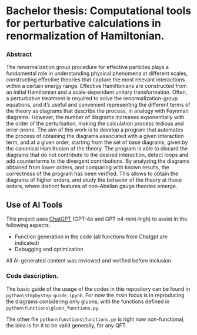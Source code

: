 # Bachelor thesis: Computational tools for perturbative calculations in renormalization of Hamiltonian. 

### Abstract
The renormalization group procedure for effective particles plays
a fundamental role in understanding physical phenomena at different scales, constructing effective theories that capture the most
relevant interactions within a certain energy range. Effective
Hamiltonians are constructed from an initial Hamiltonian and a
scale-dependent unitary transformation.
Often, a perturbative treatment is required to solve the
renormalization-group equations, and it’s useful and convenient representing the different terms of the theory as diagrams
that describe the process, in analogy with Feynman diagrams.
However, the number of diagrams increases exponentially with
the order of the perturbation, making the calculation process
tedious and error-prone.
The aim of this work is to develop a program that automates
the process of obtaining the diagrams associated with a given
interaction term, and at a given order, starting from the set of
base diagrams, given by the canonical Hamiltonian of the theory.
The program is able to discard the diagrams that do not contribute to the desired interaction, detect loops and add counterterms to the divergent contributions. By analyzing the diagrams
obtained from lower orders, and comparing with known results,
the correctness of the program has been verified. This allows to
obtain the diagrams of higher orders, and study the behavior of
the theory at those orders, where distinct features of non-Abelian
gauge theories emerge.

## Use of AI Tools

This project uses [ChatGPT](https://openai.com/chatgpt) (GPT-4o and GPT o4-mini-high) to assist in the following aspects:
- Function generation in the code (all functions from Chatgpt are indicated)
- Debugging and optimization

All AI-generated content was reviewed and verified before inclusion.

### Code description.

The basic guide of the usage of the codes in this repository can be found in `python\stepbystep-guide.ipynb`. For now the main focus is in reproducing the diagrams considering only gluons, with the functions defined in `python\functions\gluon_functions.py`.

The other file `python\functions\functions.py` is right now non-functional, the idea is for it to be valid generally, for any QFT.